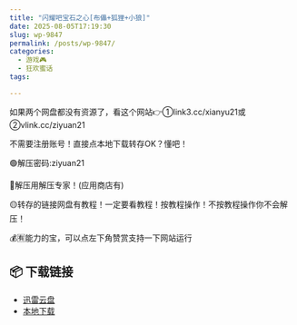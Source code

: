 ```yaml
---
title: "闪耀吧宝石之心[布儡+狐狸+小狼]"
date: 2025-08-05T17:19:30
slug: wp-9847
permalink: /posts/wp-9847/
categories:
  - 游戏🎮
  - 狂欢蜜话
tags:

---
```


如果两个网盘都没有资源了，看这个网站👉①link3.cc/xianyu21或②vlink.cc/ziyuan21

不需要注册账号！直接点本地下载转存OK？懂吧！

🟢解压密码:ziyuan21

🔵解压用解压专家！(应用商店有)

🟡转存的链接网盘有教程！一定要看教程！按教程操作！不按教程操作你不会解压！

💰🈶能力的宝，可以点左下角赞赏支持一下网站运行

## 📦 下载链接
- [迅雷云盘](https://blziyuan21.com/pay-download/9847?key=7d6deab1d8&down_id=0)
- [本地下载](https://blziyuan21.com/pay-download/9847?key=7d6deab1d8&down_id=1)

